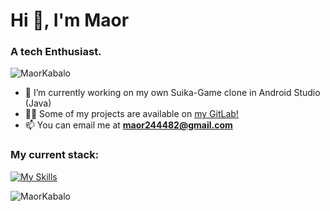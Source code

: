 <h1 align="left">Hi 👋, I'm Maor</h1>
<h3 align="left">A tech Enthusiast.</h3>

<p><img align="center" src="https://github-readme-stats.vercel.app/api/top-langs?username=MaorKabalo&show_icons=true&locale=en&layout=compact&theme=tokyonight" alt="MaorKabalo" /></p>


- 🌱 I’m currently working on my own Suika-Game clone in Android Studio (Java)
- 👨‍💻 Some of my projects are available on [my GitLab!](https://gitlab.com/maor64)
- 📫 You can email me at **maor244482@gmail.com**

<h3 align="left">My current stack:</h3>
<p align="left">

[![My Skills](https://skillicons.dev/icons?i=c,cpp,cmake,python,java,linux,kali,git,gitlab)](https://skillicons.dev)

</p>

<p align="left"> <img src="https://komarev.com/ghpvc/?username=MaorKabalo&label=Profile%20views&color=0e75b6&style=flat" alt="MaorKabalo" /> </p>
